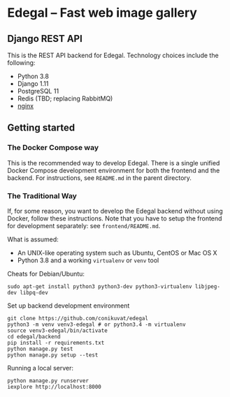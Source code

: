 # Edegal – Fast web image gallery

## Django REST API

This is the REST API backend for Edegal. Technology choices include the following:

* Python 3.8
* Django 1.11
* PostgreSQL 11
* Redis (TBD; replacing RabbitMQ)
* [nginx](https://github.com/nginx/nginx)

## Getting started

### The Docker Compose way

This is the recommended way to develop Edegal. There is a single unified Docker Compose development environment for both the frontend and the backend. For instructions, see `README.md` in the parent directory.

### The Traditional Way

If, for some reason, you want to develop the Edegal backend without using Docker, follow these instructions. Note that you have to setup the frontend for development separately: see `frontend/README.md`.

What is assumed:

* An UNIX-like operating system such as Ubuntu, CentOS or Mac OS X
* Python 3.8 and a working `virtualenv` or `venv` tool

Cheats for Debian/Ubuntu:

    sudo apt-get install python3 python3-dev python3-virtualenv libjpeg-dev libpq-dev

Set up backend development environment

    git clone https://github.com/conikuvat/edegal
    python3 -m venv venv3-edegal # or python3.4 -m virtualenv
    source venv3-edegal/bin/activate
    cd edegal/backend
    pip install -r requirements.txt
    python manage.py test
    python manage.py setup --test

Running a local server:

    python manage.py runserver
    iexplore http://localhost:8000
